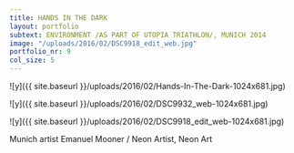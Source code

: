 ```yaml
---
title: HANDS IN THE DARK
layout: portfolio
subtext: ENVIRONMENT /AS PART OF UTOPIA TRIATHLON/, MUNICH 2014
image: "/uploads/2016/02/DSC9918_edit_web.jpg"
portfolio_nr: 9
col_size: 5
---
```


![y]({{ site.baseurl }}/uploads/2016/02/Hands-In-The-Dark-1024x681.jpg)

![y]({{ site.baseurl }}/uploads/2016/02/DSC9932_web-1024x681.jpg)

![y]({{ site.baseurl }}/uploads/2016/02/DSC9918_edit_web-1024x681.jpg)


Munich artist Emanuel Mooner / Neon Artist, Neon Art
